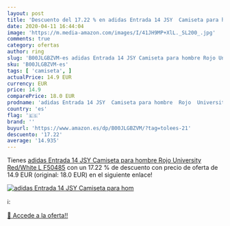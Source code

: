 ```yaml
---
layout: post
title: 'Descuento del 17.22 % en adidas Entrada 14 JSY  Camiseta para hom'
date: 2020-04-11 16:44:04
image: 'https://m.media-amazon.com/images/I/41JH9MP+XlL._SL200_.jpg'
comments: true
category: ofertas
author: ring
slug: 'B00JLGBZVM-es adidas Entrada 14 JSY Camiseta para hombre Rojo University...'
sku: 'B00JLGBZVM-es'
tags: [ 'camiseta', ]
actualPrice: 14.9 EUR
currency: EUR
price: 14.9
comparePrice: 18.0 EUR
prodname: 'adidas Entrada 14 JSY  Camiseta para hombre  Rojo  University Red/White   L  F50485'
country: 'es'
flag: '🇪🇸'
brand: ''
buyurl: 'https://www.amazon.es/dp/B00JLGBZVM/?tag=tolees-21'
descuento: '17.22'
average: '14.935'
---
```


Tienes [adidas Entrada 14 JSY  Camiseta para hombre  Rojo  University Red/White   L  F50485](https://www.amazon.es/dp/B00JLGBZVM/?tag=tolees-21) con un 17.22 % de descuento con precio de oferta de 14.9 EUR (original: 18.0 EUR) en el siguiente enlace!

[![adidas Entrada 14 JSY  Camiseta para hom](https://m.media-amazon.com/images/I/41JH9MP+XlL._SL200_.jpg)](https://www.amazon.es/dp/B00JLGBZVM/?tag=tolees-21)

ℹ️:


[🛒 Accede a la oferta!!](https://www.amazon.es/dp/B00JLGBZVM/?tag=tolees-21)
